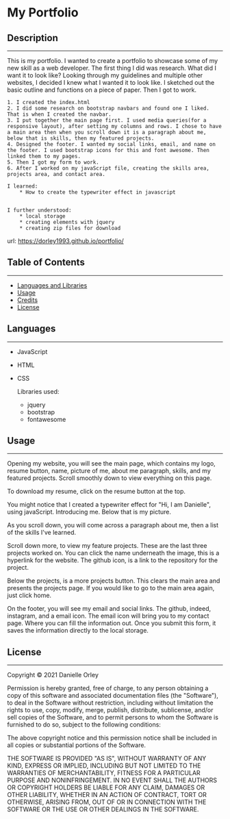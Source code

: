 # My Portfolio

## Description 
---
This is my portfolio. I wanted to create a portfolio to showcase some of my new skill as a web developer. The first thing I did was research. What did I want it to look like? Looking through my guidelines and multiple other websites, I decided I knew what I wanted it to look like. I sketched out the basic outline and functions on a piece of paper. Then I got to work.

    1. I created the index.html
    2. I did some research on bootstrap navbars and found one I liked. That is when I created the navbar.
    3. I put together the main page first. I used media queries(for a responsive layout), after setting my columns and rows. I chose to have a main area then when you scroll down it is a paragraph about me, below that is skills, then my featured projects. 
    4. Designed the footer. I wanted my social links, email, and name on the footer. I used bootstrap icons for this and font awesome. Then linked them to my pages.
    5. Then I got my form to work.
    6. After I worked on my javaScript file, creating the skills area, projects area, and contact area. 

    I learned:
        * How to create the typewriter effect in javascript

        
    I further understood:
        * local storage
        * creating elements with jquery
        * creating zip files for download
        
url: https://dorley1993.github.io/portfolio/

## Table of Contents
---
* [Languages and Libraries](#Languages) 
* [Usage](#usage) 
* [Credits](#credits)
* [License](#liscense)

## Languages
---
* JavaScript
* HTML
* CSS

    Libraries used:
    * jquery
    * bootstrap
    * fontawesome

## Usage
---
Opening my website, you will see the main page, which contains my logo, resume button, name, picture of me, about me paragraph, skills, and my featured projects. Scroll smoothly down to view everything on this page. 

To download my resume, click on the resume button at the top.


You might notice that I created a typewriter effect for "Hi, I am Danielle", using javaScript. Introducing me. Below that is my picture. 


As you scroll down, you will come across a paragraph about me, then a list of the skills I've learned. 

Scroll down more, to view my feature projects. These are the last three projects worked on. You can click the name underneath the image, this is a hyperlink for the website. The github icon, is a link to the repository for the project. 

Below the projects, is a more projects button. This clears the main area and presents the projects page. If you would like to go to the main area again, just click home. 

On the footer, you will see my email and social links. The github, indeed, instagram, and a email icon. The email icon will bring you to my contact page. Where you can fill the information out. Once you submit this form, it saves the information directly to the local storage. 

## License
---
Copyright © 2021 Danielle Orley 

Permission is hereby granted, free of charge, to any person obtaining a copy of this software and associated documentation files (the "Software"), to deal in the Software without restriction, including without limitation the rights to use, copy, modify, merge, publish, distribute, sublicense, and/or sell copies of the Software, and to permit persons to whom the Software is furnished to do so, subject to the following conditions:

The above copyright notice and this permission notice shall be included in all copies or substantial portions of the Software.

THE SOFTWARE IS PROVIDED "AS IS", WITHOUT WARRANTY OF ANY KIND, EXPRESS OR IMPLIED, INCLUDING BUT NOT LIMITED TO THE WARRANTIES OF MERCHANTABILITY, FITNESS FOR A PARTICULAR PURPOSE AND NONINFRINGEMENT. IN NO EVENT SHALL THE AUTHORS OR COPYRIGHT HOLDERS BE LIABLE FOR ANY CLAIM, DAMAGES OR OTHER LIABILITY, WHETHER IN AN ACTION OF CONTRACT, TORT OR OTHERWISE, ARISING FROM, OUT OF OR IN CONNECTION WITH THE SOFTWARE OR THE USE OR OTHER DEALINGS IN THE SOFTWARE.